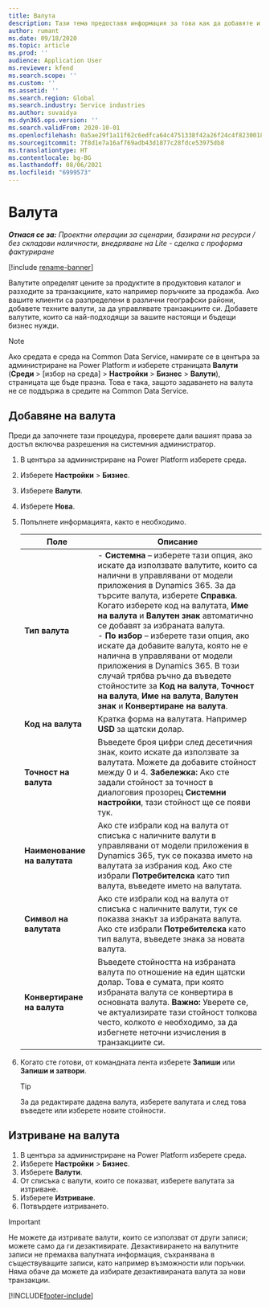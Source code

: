 ```yaml
---
title: Валута
description: Тази тема предоставя информация за това как да добавяте и премахвате типове валути в Project Operations.
author: rumant
ms.date: 09/18/2020
ms.topic: article
ms.prod: ''
audience: Application User
ms.reviewer: kfend
ms.search.scope: ''
ms.custom: ''
ms.assetid: ''
ms.search.region: Global
ms.search.industry: Service industries
ms.author: suvaidya
ms.dyn365.ops.version: ''
ms.search.validFrom: 2020-10-01
ms.openlocfilehash: 0a5ae29f1a11f62c6edfca64c4751338f42a26f24c4f8230018b0b45a4ee2ddb
ms.sourcegitcommit: 7f8d1e7a16af769adb43d1877c28fdce53975db8
ms.translationtype: HT
ms.contentlocale: bg-BG
ms.lasthandoff: 08/06/2021
ms.locfileid: "6999573"
---
```

# <a name="currency"></a>Валута

_**Отнася се за:** Проектни операции за сценарии, базирани на ресурси / без складови наличности, внедряване на Lite - сделка с проформа фактуриране_

[!include [rename-banner](~/includes/cc-data-platform-banner.md)]

Валутите определят цените за продуктите в продуктовия каталог и разходите за транзакциите, като например поръчките за продажба. Ако вашите клиенти са разпределени в различни географски райони, добавете техните валути, за да управлявате транзакциите си. Добавете валутите, които са най-подходящи за вашите настоящи и бъдещи бизнес нужди.  

> [!NOTE]
> Ако средата е среда на Common Data Service, намирате се в центъра за администриране на Power Platform и изберете страницата **Валути** (**Среди** > [избор на среда] > **Настройки** > **Бизнес** > **Валути**), страницата ще бъде празна. Това е така, защото задаването на валута не се поддържа в средите на Common Data Service.

## <a name="add-a-currency"></a>Добавяне на валута  
Преди да започнете тази процедура, проверете дали вашият права за достъп включва разрешения на системния администратор. 

1. В центъра за администриране на Power Platform изберете среда. 
2. Изберете **Настройки** > **Бизнес**.
3. Изберете **Валути**.  
4. Изберете **Нова**.  
5. Попълнете информацията, както е необходимо.  


   |          Поле          |                                                                                                                                                                                                                                                                                                                                                                            Описание                                                                                                                                                                                                                                                                                                                                                                            |
   |-------------------------|-------------------------------------------------------------------------------------------------------------------------------------------------------------------------------------------------------------------------------------------------------------------------------------------------------------------------------------------------------------------------------------------------------------------------------------------------------------------------------------------------------------------------------------------------------------------------------------------------------------------------------------------------------------------------------------------------------------------------------------------------------------------|
   |    **Тип валута**    | - **Системна** – изберете тази опция, ако искате да използвате валутите, които са налични в управлявани от модели приложения в Dynamics 365. За да търсите валута, изберете **Справка**. Когато изберете код на валутата, **Име на валута** и **Валутен знак** автоматично се добавят за избраната валута.<br />- **По избор** – изберете тази опция, ако искате да добавите валута, която не е налична в управлявани от модели приложения в Dynamics 365. В този случай трябва ръчно да въведете стойностите за **Код на валута**, **Точност на валута**, **Име на валута**, **Валутен знак** и **Конвертиране на валута**. |
   |    **Код на валута**    |                                                                                                                                                                                                                                                                                                                                            Кратка форма на валутата. Например **USD** за щатски долар.                                                                                                                                                                                                                                                                                                                                            |
   | **Точност на валута**  |                                                                                                                                                                                  Въведете броя цифри след десетичния знак, които искате да използвате за валутата.  Можете да добавите стойност между 0 и 4. **Забележка:** Ако сте задали стойност за точност в диалоговия прозорец **Системни настройки**, тази стойност ще се появи тук.                                                                                                                                                                                  |
   |    **Наименование на валутата**    |                                                                                                                                                                                                                                         Ако сте избрали код на валута от списъка с наличните валути в управлявани от модели приложения в Dynamics 365, тук се показва името на валутата за избрания код. Ако сте избрали **Потребителска** като тип валута, въведете името на валутата.                                                                                                                                                                                                                                          |
   |   **Символ на валутата**   |                                                                                                                                                                                                                                                                      Ако сте избрали код на валута от списъка с наличните валути, тук се показва знакът за избраната валута. Ако сте избрали **Потребителска** като тип валута, въведете знака за новата валута.                                                                                                                                                                                                                                                                       |
   | **Конвертиране на валута** |                                                                                                                                                                                                                                     Въведете стойността на избраната валута по отношение на един щатски долар. Това е сумата, при която избраната валута се конвертира в основната валута. **Важно:**  Уверете се, че актуализирате тази стойност толкова често, колкото е необходимо, за да избегнете неточни изчисления в транзакциите си.                                                                                                                                                                                                                                      |


6. Когато сте готови, от командната лента изберете **Запиши** или **Запиши и затвори**.  

   > [!TIP]
   >  За да редактирате дадена валута, изберете валутата и след това въведете или изберете новите стойности.  

## <a name="delete-a-currency"></a>Изтриване на валута  

1. В центъра за администриране на Power Platform изберете среда. 
2. Изберете **Настройки** > **Бизнес**.
3. Изберете **Валути**.  
4. От списъка с валути, които се показват, изберете валутата за изтриване.  
5. Изберете **Изтриване**.  
6. Потвърдете изтриването.  

> [!IMPORTANT]
>  Не можете да изтривате валути, които се използват от други записи; можете само да ги дезактивирате. Дезактивирането на валутните записи не премахва валутната информация, съхранявана в съществуващите записи, като например възможности или поръчки. Няма обаче да можете да избирате дезактивираната валута за нови транзакции.  


[!INCLUDE[footer-include](../includes/footer-banner.md)]